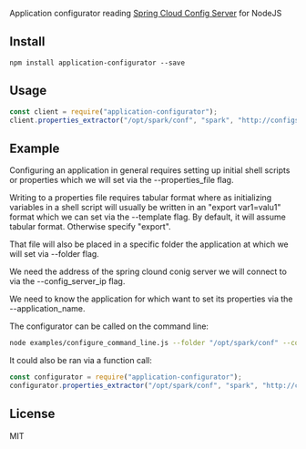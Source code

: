 Application configurator reading [Spring Cloud Config Server](https://cloud.spring.io/spring-cloud-config) for NodeJS


Install
-------

    npm install application-configurator --save

Usage
----

```js
const client = require("application-configurator");
client.properties_extractor("/opt/spark/conf", "spark", "http://configserver.myhost.com:8889", "spark-env.sh", "export")

```

Example
-------

Configuring an application in general requires setting up initial shell scripts or properties which we will set via the --properties_file flag. 

Writing to a properties file requires tabular format where as initializing variables in a shell script will usually be written in an "export var1=valu1" format which we can set via the --template flag. By default, it will assume tabular format. Otherwise specify "export".

That file will also be placed in a specific folder the application at which we will set via --folder flag.

We need the address of the spring clound conig server we will connect to via the --config_server_ip flag.

We need to know the application for which want to set its properties via the --application_name.

The configurator can be called on the command line:

```sh
node examples/configure_command_line.js --folder "/opt/spark/conf" --config_server_ip "http://configserver.myhost.com:8889" --properties_file "spark-env.sh" --application_name "spark" --template export
```

It could also be ran via a function call:

```js
const configurator = require("application-configurator");
configurator.properties_extractor("/opt/spark/conf", "spark", "http://configserver.myhost.com:8889", "spark-env.sh", "export")
```

License
-------

MIT

